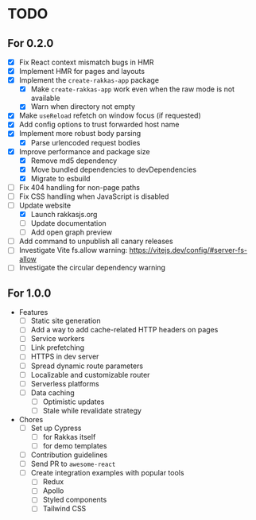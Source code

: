 # TODO

## For 0.2.0
- [x] Fix React context mismatch bugs in HMR
- [x] Implement HMR for pages and layouts
- [x] Implement the `create-rakkas-app` package
	- [x] Make `create-rakkas-app` work even when the raw mode is not available
	- [x] Warn when directory not empty
- [x] Make `useReload` refetch on window focus (if requested)
- [x] Add config options to trust forwarded host name
- [x] Implement more robust body parsing
  - [x] Parse urlencoded request bodies
- [x] Improve performance and package size
  - [x] Remove md5 dependency
  - [x] Move bundled dependencies to devDependencies
  - [x] Migrate to esbuild
- [ ] Fix 404 handling for non-page paths
- [ ] Fix CSS handling when JavaScript is disabled
- [ ] Update website
  - [x] Launch rakkasjs.org
  - [ ] Update documentation
  - [ ] Add open graph preview
- [ ] Add command to unpublish all canary releases
- [ ] Investigate Vite fs.allow warning: https://vitejs.dev/config/#server-fs-allow
- [ ] Investigate the circular dependency warning

## For 1.0.0
- Features
  - [ ] Static site generation
  - [ ] Add a way to add cache-related HTTP headers on pages
  - [ ] Service workers
  - [ ] Link prefetching
  - [ ] HTTPS in dev server
  - [ ] Spread dynamic route parameters
  - [ ] Localizable and customizable router
  - [ ] Serverless platforms
  - [ ] Data caching
  	- [ ] Optimistic updates
  	- [ ] Stale while revalidate strategy
- Chores
  - [ ] Set up Cypress
    - [ ] for Rakkas itself
    - [ ] for demo templates
  - [ ] Contribution guidelines
  - [ ] Send PR to `awesome-react`
  - [ ] Create integration examples with popular tools
    - [ ] Redux
    - [ ] Apollo
    - [ ] Styled components
    - [ ] Tailwind CSS